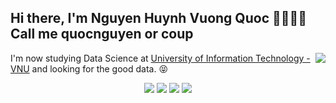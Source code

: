 ## Hi there, I'm Nguyen Huynh Vuong Quoc 👋🏼💪🏼 Call me quocnguyen or coup
<img align='right' src="https://i.imgur.com/m5Ie4P7.gif">

I'm now studying Data Science at <a href="https://en.uit.edu.vn/" target="_blank">University of Information Technology - VNU</a> and looking for the good data. 😝

<p align="center">
<a href= "https://www.facebook.com/43quocnguyen" target="_blank"><img src="https://img.icons8.com/windows/32/000000/facebook.png"/></a>
<a href= "https://www.linkedin.com/in/43xquocnguyen/" target="_blank"><img src="https://img.icons8.com/material-outlined/30/000000/linkedin.png"/></a>
<a href= "https://www.youtube.com/channel/UCIqWO9LadIMAj64ScRjvUkw" target="_blank"><img src="https://img.icons8.com/material-outlined/30/000000/youtube.png"/></a>
<a href= "https://twitter.com/43xquocnguyen" target="_blank"><img src="https://img.icons8.com/material-outlined/30/000000/twitter.png"/></a>
</p>
